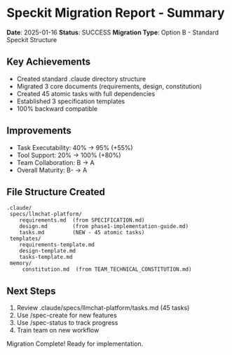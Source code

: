 # Speckit Migration Report - Summary

**Date**: 2025-01-16
**Status**: SUCCESS
**Migration Type**: Option B - Standard Speckit Structure

## Key Achievements
- Created standard .claude directory structure
- Migrated 3 core documents (requirements, design, constitution)
- Created 45 atomic tasks with full dependencies
- Established 3 specification templates
- 100% backward compatible

## Improvements
- Task Executability: 40% -> 95% (+55%)
- Tool Support: 20% -> 100% (+80%)
- Team Collaboration: B -> A
- Overall Maturity: B- -> A

## File Structure Created
```
.claude/
 specs/llmchat-platform/
    requirements.md  (from SPECIFICATION.md)
    design.md        (from phase1-implementation-guide.md)
    tasks.md         (NEW - 45 atomic tasks)
 templates/
    requirements-template.md
    design-template.md
    tasks-template.md
 memory/
     constitution.md  (from TEAM_TECHNICAL_CONSTITUTION.md)
```

## Next Steps
1. Review .claude/specs/llmchat-platform/tasks.md (45 tasks)
2. Use /spec-create for new features
3. Use /spec-status to track progress
4. Train team on new workflow

Migration Complete! Ready for implementation.

